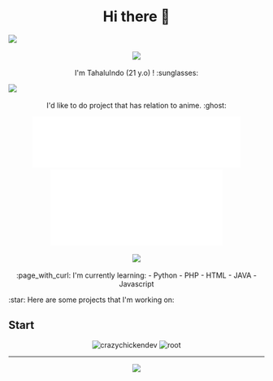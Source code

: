 <!---
tahaluindo/tahaluindo is a ✨ special ✨ repository because its `README.md` (this file) appears on your GitHub profile.
You can click the Preview link to take a look at your changes.
--->

<h1  align='center'> Hi there 👋 </h1>
<a href="https://github.com/koleksibot"><img src="https://opencollective.com/vuejs/contributors.svg?width=900" /></a>
<p align='center'>
<a href="https://www.github.com/koleksibot"><img height="200" src="https://raw.githubusercontent.com/tahaluindo/tahaluindo/main/root.svg"></a>
<p align='center'>  I'm TahaluIndo (21 y.o) ! :sunglasses: </p>
<img width="800px" src="https://raw.githubusercontent.com/tahaluindo/tahaluindo/main/Black%20Purple%20and%20Cyan%20Neon%20Noir%20%20Vaporwave%20Sports%20YouTube%20Outro.gif" />
<p align='center'> I'd like to do project that has relation to anime. :ghost: </p>
<p align='center'>
   <a href="https://www.facebook.com/ciciyber.squadindo.7"><img height="100" src="https://raw.githubusercontent.com/lowlighter/lowlighter/master/metrics.plugin.reactions.svg"></a>
   <a href="https://www.facebook.com/ciciyber.squadindo.7"><img height="150" src="https://raw.githubusercontent.com/lowlighter/lowlighter/b66c3b4d14e4f47e334b068f1e0f477b7d888b20/metrics.plugin.achievements.compact.svg"></a>
</P>
<p align='center'>
   <a href="https://www.facebook.com/ciciyber.squadindo.7"><img height="100" src="https://raw.githubusercontent.com/tahaluindo/tahaluindo/64478fa6dc44f9aa505ca49d384375946107db89/speed.svg"></a></p>
<p align='center'>
:page_with_curl: I'm currently learning:
- Python
- PHP
- HTML
- JAVA
- Javascript
</p>
:star: Here are some projects that I'm working on:

## Start
<!--START_SECTION:waka-->
<!--END_SECTION:waka-->
<p align="center" height='130px'> <img src="https://github-readme-stats.vercel.app/api?username=tahaluindo&show_icons=true&hide_title=true&include_all_commits=true&line_height=21&bg_color=0,64FFDA,64FFDA,A9EFDE,F2FFFC&count_public=true&theme=graywhite" alt="crazychickendev"/> <img src="https://github-readme-stats.vercel.app/api/top-langs/?username=tahaluindo&layout=compact&show_icons=true&bg_color=0,EFFDF9,CBFFF3,64FFDA&theme=graywhite&hide_title=true" alt="root"/> </p>

---

<p align="center">
    <img src="https://github-readme-streak-stats.herokuapp.com/?user=tahaluindo">
</p>
<!--
-->
